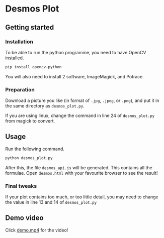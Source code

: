 # Desmos Plot

## Getting started

### Installation

To be able to run the python programme, you need to have OpenCV installed.

```bash
pip install opencv-python
```

You will also need to install 2 software, ImageMagick, and Potrace.

### Preparation

Download a picture you like (in format of `.jpg`, `.jpeg`, or `.png`), and put it in the same directory as `desmos_plot.py`.

If you are using linux, change the command in line 24 of `desmos_plot.py` from magick to convert.

## Usage

Run the following command.

```bash
python desmos_plot.py
```

After this, the file `desmos_api.js` will be generated. This contains all the formulae. Open `desmos.html` with your favourite browser to see the result!

### Final tweaks

If your plot contains too much, or too little detail, you may need to change the value in line 13 and 14 of `desmos_plot.py`

## Demo video

Click [demo.mp4](demo.mp4) for the video!
